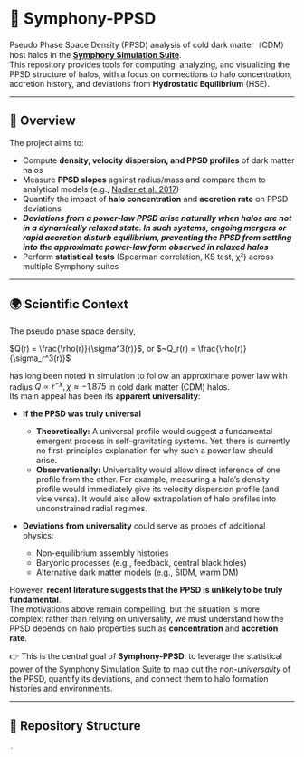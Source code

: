 # 🌌 Symphony-PPSD

Pseudo Phase Space Density (PPSD) analysis of cold dark matter（CDM）host halos in the **[Symphony Simulation Suite](https://arxiv.org/abs/2109.04476)**.  
This repository provides tools for computing, analyzing, and visualizing the PPSD structure of halos, with a focus on connections to halo concentration, accretion history, and deviations from  **Hydrostatic Equilibrium** (HSE).  

---

## 📖 Overview
The project aims to:
- Compute **density, velocity dispersion, and PPSD profiles** of dark matter halos  
- Measure **PPSD slopes** against radius/mass and compare them to analytical models (e.g., [Nadler et al. 2017](https://arxiv.org/abs/1701.01449))  
- Quantify the impact of **halo concentration** and **accretion rate** on PPSD deviations
- ***Deviations from a power-law PPSD arise naturally when halos are *not* in a dynamically relaxed state. In such systems, ongoing mergers or rapid accretion disturb equilibrium, preventing the PPSD from settling into the approximate power-law form observed in relaxed halos***
- Perform **statistical tests** (Spearman correlation, KS test, χ²) across multiple Symphony suites  

---

## 🌍 Scientific Context
The pseudo phase space density,  

$Q(r) = \frac{\rho(r)}{\sigma^3(r)}$, or $~Q_r(r) = \frac{\rho(r)}{\sigma_r^3(r)}$

has long been noted in simulation to follow an approximate power law with radius
$Q \propto r^{-\chi}, \chi \approx -1.875$
in cold dark matter (CDM) halos.  
Its main appeal has been its **apparent universality**: 

- **If the PPSD was truly universal**
  - **Theoretically:** A universal profile would suggest a fundamental emergent process in self-gravitating systems. Yet, there is currently no first-principles explanation for why such a power law should arise.  
  - **Observationally:** Universality would allow direct inference of one profile from the other. For example, measuring a halo’s density profile would immediately give its velocity dispersion profile (and vice versa). It would also allow extrapolation of halo profiles into unconstrained radial regimes.

- **Deviations from universality** could serve as probes of additional physics:
  - Non-equilibrium assembly histories  
  - Baryonic processes (e.g., feedback, central black holes)  
  - Alternative dark matter models (e.g., SIDM, warm DM)  

However, **recent literature suggests that the PPSD is unlikely to be truly fundamental**.  
The motivations above remain compelling, but the situation is more complex: rather than relying on universality, we must understand how the PPSD depends on halo properties such as **concentration** and **accretion rate**.  

👉 This is the central goal of **Symphony-PPSD**: to leverage the statistical power of the Symphony Simulation Suite to map out the *non-universality* of the PPSD, quantify its deviations, and connect them to halo formation histories and environments.

---

## 📂 Repository Structure
```bash
.
